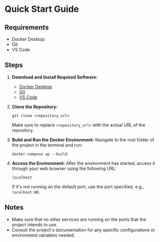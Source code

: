 # Quick Start Guide

## Requirements
- Docker Desktop
- Git
- VS Code

## Steps
1. **Download and Install Required Software:**
    - [Docker Desktop](https://www.docker.com/products/docker-desktop)
    - [Git](https://git-scm.com/)
    - [VS Code](https://code.visualstudio.com/)

2. **Clone the Repository:**
    ```
    git clone <repository_url>
    ```
    Make sure to replace `<repository_url>` with the actual URL of the repository.

3. **Build and Run the Docker Environment:**
    Navigate to the root folder of the project in the terminal and run:
    ```
    docker-compose up --build
    ```

4. **Access the Environment:**
    After the environment has started, access it through your web browser using the following URL:
    ```
    localhost
    ```
    If it's not running on the default port, use the port specified, e.g., `localhost:80`.

## Notes
- Make sure that no other services are running on the ports that the project intends to use.
- Consult the project's documentation for any specific configurations or environment variables needed.
